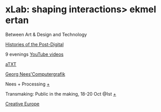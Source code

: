 
# xLab: shaping interactions> ekmel ertan
Between Art & Design and Technology

[Histories of the Post-Digital](http://postdigital.amberplatform.org/?lang=en)

9 evenings [YouTube videos](https://www.youtube.com/watch?v=W-cgnK-kFoo&list=PLfJq1pkYnZHWy23YYqRZSUX1DHNKfxt--)

[aTXT](http://atxt.org)

[Georg Nees'Computergrafik](http://dada.compart-bremen.de/item/exhibition/164)

Nees + Processing [+](https://vimeo.com/27539156)

Transmaking: Public in the making, 18-20 Oct @Ist [+](http://transmaking.amberplatform.org)

[Creative Europe](https://ec.europa.eu/programmes/creative-europe/node_en)


